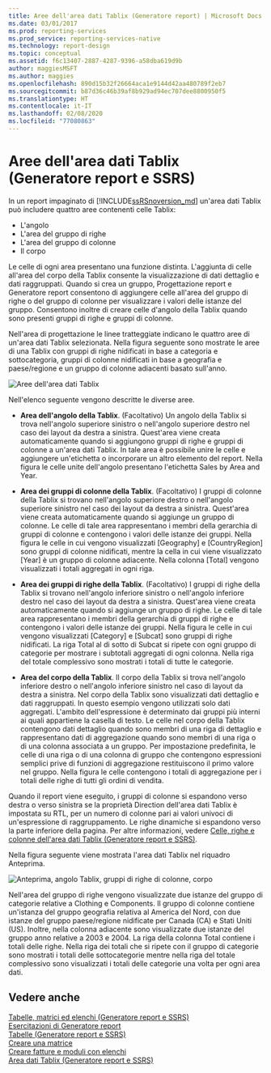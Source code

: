 ```yaml
---
title: Aree dell'area dati Tablix (Generatore report) | Microsoft Docs
ms.date: 03/01/2017
ms.prod: reporting-services
ms.prod_service: reporting-services-native
ms.technology: report-design
ms.topic: conceptual
ms.assetid: f6c13407-2887-4287-9396-a58dba619d9b
author: maggiesMSFT
ms.author: maggies
ms.openlocfilehash: 890d15b32f26664aca1e9144d42aa480789f2eb7
ms.sourcegitcommit: b87d36c46b39af8b929ad94ec707dee8800950f5
ms.translationtype: HT
ms.contentlocale: it-IT
ms.lasthandoff: 02/08/2020
ms.locfileid: "77080863"
---
```

# <a name="tablix-data-region-areas-report-builder-and-ssrs"></a>Aree dell'area dati Tablix (Generatore report e SSRS)
 In un report impaginato di [!INCLUDE[ssRSnoversion_md](../../includes/ssrsnoversion-md.md)] un'area dati Tablix può includere quattro aree contenenti celle Tablix:   
* L'angolo  
* L'area del gruppo di righe  
* L'area del gruppo di colonne  
* Il corpo   
  
Le celle di ogni area presentano una funzione distinta. L'aggiunta di celle all'area del corpo della Tablix consente la visualizzazione di dati dettaglio e dati raggruppati. Quando si crea un gruppo, Progettazione report e Generatore report consentono di aggiungere celle all'area del gruppo di righe o del gruppo di colonne per visualizzare i valori delle istanze del gruppo. Consentono inoltre di creare celle d'angolo della Tablix quando sono presenti gruppi di righe e gruppi di colonne.  
  
Nell'area di progettazione le linee tratteggiate indicano le quattro aree di un'area dati Tablix selezionata. Nella figura seguente sono mostrate le aree di una Tablix con gruppi di righe nidificati in base a categoria e sottocategoria, gruppi di colonne nidificati in base a geografia e paese/regione e un gruppo di colonne adiacenti basato sull'anno.  
  
 ![Aree dell'area dati Tablix](../../reporting-services/report-design/media/rs-tablixareas.gif "Aree dell'area dati Tablix")  
  
 Nell'elenco seguente vengono descritte le diverse aree.  
  
-   **Area dell'angolo della Tablix**. (Facoltativo) Un angolo della Tablix si trova nell'angolo superiore sinistro o nell'angolo superiore destro nel caso dei layout da destra a sinistra. Quest'area viene creata automaticamente quando si aggiungono gruppi di righe e gruppi di colonne a un'area dati Tablix. In tale area è possibile unire le celle e aggiungere un'etichetta o incorporare un altro elemento del report. Nella figura le celle unite dell'angolo presentano l'etichetta Sales by Area and Year.  
  
-   **Area dei gruppi di colonne della Tablix**. (Facoltativo) I gruppi di colonne della Tablix si trovano nell'angolo superiore destro o nell'angolo superiore sinistro nel caso dei layout da destra a sinistra. Quest'area viene creata automaticamente quando si aggiunge un gruppo di colonne. Le celle di tale area rappresentano i membri della gerarchia di gruppi di colonne e contengono i valori delle istanze dei gruppi. Nella figura le celle in cui vengono visualizzati [Geography] e [CountryRegion] sono gruppi di colonne nidificati, mentre la cella in cui viene visualizzato [Year] è un gruppo di colonne adiacente. Nella colonna [Total] vengono visualizzati i totali aggregati in ogni riga.  
  
-   **Area dei gruppi di righe della Tablix**. (Facoltativo) I gruppi di righe della Tablix si trovano nell'angolo inferiore sinistro o nell'angolo inferiore destro nel caso dei layout da destra a sinistra. Quest'area viene creata automaticamente quando si aggiunge un gruppo di righe. Le celle di tale area rappresentano i membri della gerarchia di gruppi di righe e contengono i valori delle istanze dei gruppi. Nella figura le celle in cui vengono visualizzati [Category] e [Subcat] sono gruppi di righe nidificati. La riga Total al di sotto di Subcat si ripete con ogni gruppo di categorie per mostrare i subtotali aggregati di ogni colonna. Nella riga del totale complessivo sono mostrati i totali di tutte le categorie.  
  
-   **Area del corpo della Tablix**. Il corpo della Tablix si trova nell'angolo inferiore destro o nell'angolo inferiore sinistro nel caso di layout da destra a sinistra. Nel corpo della Tablix sono visualizzati dati dettaglio e dati raggruppati. In questo esempio vengono utilizzati solo dati aggregati. L'ambito dell'espressione è determinato dai gruppi più interni ai quali appartiene la casella di testo. Le celle nel corpo della Tablix contengono dati dettaglio quando sono membri di una riga di dettaglio e rappresentano dati di aggregazione quando sono membri di una riga o di una colonna associata a un gruppo. Per impostazione predefinita, le celle di una riga o di una colonna di gruppo che contengono espressioni semplici prive di funzioni di aggregazione restituiscono il primo valore nel gruppo. Nella figura le celle contengono i totali di aggregazione per i totali delle righe di tutti gli ordini di vendita.  
  
 Quando il report viene eseguito, i gruppi di colonne si espandono verso destra o verso sinistra se la proprietà Direction dell'area dati Tablix è impostata su RTL, per un numero di colonne pari ai valori univoci di un'espressione di raggruppamento. Le righe dinamiche si espandono verso la parte inferiore della pagina. Per altre informazioni, vedere [Celle, righe e colonne dell'area dati Tablix &#40;Generatore report e SSRS&#41;](../../reporting-services/report-design/tablix-data-region-cells-rows-and-columns-report-builder-and-ssrs.md).  
  
 Nella figura seguente viene mostrata l'area dati Tablix nel riquadro Anteprima.  
  
 ![Anteprima, angolo Tablix, gruppi di righe di colonne, corpo](../../reporting-services/report-design/media/rs-tablixareaspreview.gif "Anteprima, angolo Tablix, gruppi di righe di colonne, corpo")  
  
 Nell'area del gruppo di righe vengono visualizzate due istanze del gruppo di categorie relative a Clothing e Components. Il gruppo di colonne contiene un'istanza del gruppo geografia relativa al America del Nord, con due istanze del gruppo paese/regione nidificate per Canada (CA) e Stati Uniti (US). Inoltre, nella colonna adiacente sono visualizzate due istanze del gruppo anno relative a 2003 e 2004. La riga della colonna Total contiene i totali delle righe. Nella riga dei totali che si ripete con il gruppo di categorie sono mostrati i totali delle sottocategorie mentre nella riga del totale complessivo sono visualizzati i totali delle categorie una volta per ogni area dati.  
  
## <a name="see-also"></a>Vedere anche  
 [Tabelle, matrici ed elenchi &#40;Generatore report e SSRS&#41;](../../reporting-services/report-design/tables-matrices-and-lists-report-builder-and-ssrs.md)   
 [Esercitazioni di Generatore report](../../reporting-services/report-builder-tutorials.md)   
 [Tabelle &#40;Generatore report e SSRS&#41;](../../reporting-services/report-design/tables-report-builder-and-ssrs.md)   
 [Creare una matrice](../../reporting-services/report-design/create-a-matrix-report-builder-and-ssrs.md)   
 [Creare fatture e moduli con elenchi](../../reporting-services/report-design/create-invoices-and-forms-with-lists-report-builder-and-ssrs.md)   
 [Area dati Tablix &#40;Generatore report e SSRS&#41;](../../reporting-services/report-design/tablix-data-region-report-builder-and-ssrs.md)  
  
  
